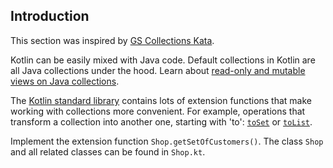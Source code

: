## Introduction

This section was inspired by [GS Collections Kata](https://github.com/goldmansachs/gs-collections-kata).

Kotlin can be easily mixed with Java code.
Default collections in Kotlin are all Java collections under the hood.
Learn about [read-only and mutable views on Java collections](https://kotlinlang.org/docs/collections-overview.html#collection-types).

The [Kotlin standard library](https://kotlinlang.org/api/latest/jvm/stdlib/kotlin/)
contains lots of extension functions that make working with collections more convenient.
For example, operations that transform a collection into another one, starting with 'to':
[`toSet`](https://kotlinlang.org/api/latest/jvm/stdlib/kotlin.collections/to-set.html) or
[`toList`](https://kotlinlang.org/api/latest/jvm/stdlib/kotlin.collections/to-list.html).

Implement the extension function `Shop.getSetOfCustomers()`.
The class `Shop` and all related classes can be found in `Shop.kt`.
